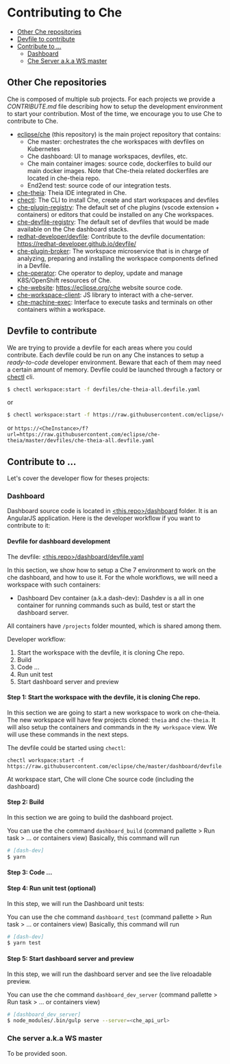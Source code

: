 
# Contributing to Che

- [Other Che repositories](#other-che-repositories)
- [Devfile to contribute](#devfile-to-contribute)
- [Contribute to ...](#contribute-to-...)
  - [Dashboard](#dashboard)
  - [Che Server a.k.a WS master](#che-server-a.k.a-ws-master)

## Other Che repositories

Che is composed of multiple sub projects. For each projects we provide a *CONTRIBUTE.md* file describing how to setup the development environment to start your contribution. Most of the time, we encourage you to use Che to contribute to Che.

- [eclipse/che](https://github.com/eclipse/che) (this repository) is the main project repository that contains:
   - Che master: orchestrates the che workspaces with devfiles on Kubernetes
   - Che dashboard: UI to manage workspaces, devfiles, etc.
   - Che main container images: source code, dockerfiles to build our main docker images. Note that Che-theia related dockerfiles are located in che-theia repo.
   - End2end test: source code of our integration tests.
- [che-theia](https://github.com/eclipse/che-theia): Theia IDE integrated in Che.
- [chectl](https://github.com/che-incubator/chectl): The CLI to install Che, create and start workspaces and devfiles
- [che-plugin-registry](https://github.com/eclipse/che-plugin-registry): The default set of che plugins (vscode extension + containers) or editors that could be installed on any Che workspaces.
- [che-devfile-registry](https://github.com/eclipse/che-devfile-registry): The default set of devfiles that would be made available on the Che dashboard stacks.
- [redhat-developer/devfile](https://github.com/redhat-developer/devfile): Contribute to the devfile documentation: https://redhat-developer.github.io/devfile/
- [che-plugin-broker](https://github.com/eclipse/che-plugin-broker): The workspace microservice that is in charge of analyzing, preparing and installing the workspace components defined in a Devfile.
- [che-operator](https://github.com/eclipse/che-operator): Che operator to deploy, update and manage K8S/OpenShift resources of Che.
- [che-website](https://github.com/eclipse/che-website): https://eclipse.org/che website source code.
- [che-workspace-client](https://github.com/eclipse/che-workspace-client): JS library to interact with a che-server.
- [che-machine-exec](https://github.com/eclipse/che-machine-exec): Interface to execute tasks and terminals on other containers within a workspace.

## Devfile to contribute
We are trying to provide a devfile for each areas where you could contribute. Each devfile could be run on any Che instances to setup a *ready-to-code* developer environment. Beware that each of them may need a certain amount of memory.
Devfile could be launched through a factory or [chectl](https://github.com/che-incubator/chectl) cli.

```bash
$ chectl workspace:start -f devfiles/che-theia-all.devfile.yaml
```
or
```bash
$ chectl workspace:start -f https://raw.githubusercontent.com/eclipse/che-theia/master/devfiles/che-theia-all.devfile.yaml
```
or `https://<CheInstance>/f?url=https://raw.githubusercontent.com/eclipse/che-theia/master/devfiles/che-theia-all.devfile.yaml`

## Contribute to ...
Let's cover the developer flow for theses projects:

### Dashboard
Dashboard source code is located in [<this.repo>/dashboard](./dashboard/) folder.
It is an AngularJS application. Here is the developer workflow if you want to contribute to it:

#### Devfile for dashboard development

The devfile: [<this.repo>/dashboard/devfile.yaml](./dashboard/devfile.yaml)

In this section, we show how to setup a Che 7 environment to work on the che dashboard, and how to use it.
For the whole workflows, we will need a workspace with such containers:

- Dashboard Dev container (a.k.a dash-dev): Dashdev is a all in one container for running commands such as build, test or start the dashboard server.

All containers have `/projects` folder mounted, which is shared among them.


Developer workflow:

1. Start the workspace with the devfile, it is cloning Che repo.
2. Build
3. Code ...
4. Run unit test
5. Start dashboard server and preview


#### Step 1: Start the workspace with the devfile, it is cloning Che repo.
In this section we are going to start a new workspace to work on che-theia. The new workspace will have few projects cloned: `theia` and `che-theia`. It will also setup the containers and commands in the `My workspace` view. We will use these commands in the next steps.

The devfile could be started using `chectl`:

```
chectl workspace:start -f https://raw.githubusercontent.com/eclipse/che/master/dashboard/devfile.yaml
```
At workspace start, Che will clone Che source code (including the dashboard)



#### Step 2: Build

In this section we are going to build the dashboard project.

You can use the che command `dashboard_build` (command pallette > Run task > … or containers view)
Basically, this command will run

```bash
# [dash-dev]
$ yarn
```
#### Step 3: Code ...

#### Step 4: Run unit test (optional)
In this step, we will run the Dashboard unit tests:

You can use the che command `dashboard_test` (command pallette > Run task > … or containers view)
Basically, this command will run

```bash
# [dash-dev]
$ yarn test
```
#### Step 5: Start dashboard server and preview
In this step, we will run the dashboard server and see the live reloadable preview.

You can use the che command `dashboard_dev_server` (command pallette > Run task > … or containers view)
```bash
# [dashboard_dev_server]
$ node_modules/.bin/gulp serve --server=<che_api_url>
```


### Che server a.k.a WS master
To be provided soon.
